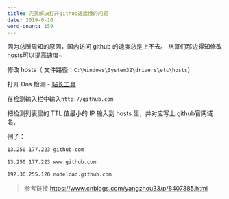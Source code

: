 ```yaml
---
title: 完美解决打开github速度慢的问题
date: 2019-6-16
word-count: 159
---
```

因为总所周知的原因，国内访问 github 的速度总是上不去。
从哥们那边得知修改hosts可以提高速度~

<!-- more -->

修改 hosts（ 文件路径：`C:\Windows\System32\drivers\etc\hosts`）

打开 Dns 检测 - [站长工具](http://tool.chinaz.com/dns/)

在检测输入栏中输入`http://github.com`

把检测列表里的 TTL 值最小的 IP 输入到 hosts 里，并对应写上 github官网域名。

例子：
```md
13.250.177.223 github.com

13.250.177.223 www.github.com

192.30.255.120 nodeload.github.com
```
> 参考链接 https://www.cnblogs.com/yangzhou33/p/8407385.html
